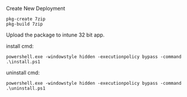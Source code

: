 Create New Deployment

```
pkg-create 7zip
pkg-build 7zip
```

Upload the package to intune 32 bit app.

install cmd: 
```
powershell.exe -windowstyle hidden -executionpolicy bypass -command .\install.ps1
```
uninstall cmd:
```
powershell.exe -windowstyle hidden -executionpolicy bypass -command .\uninstall.ps1
```
